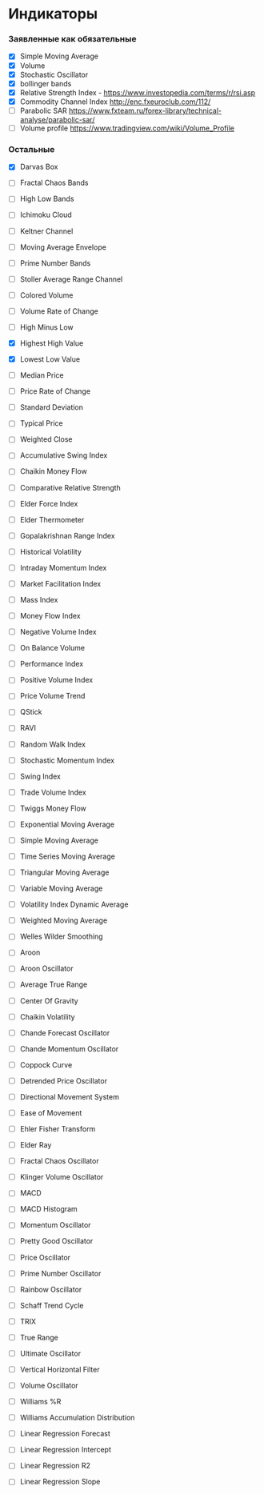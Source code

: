 # Индикаторы

### Заявленные как обязательные

- [x] Simple Moving Average
- [x] Volume
- [x] Stochastic Oscillator
- [x] bollinger bands
- [x] Relative Strength Index - https://www.investopedia.com/terms/r/rsi.asp
- [x] Commodity Channel Index http://enc.fxeuroclub.com/112/
- [ ] Parabolic SAR https://www.fxteam.ru/forex-library/technical-analyse/parabolic-sar/
- [ ] Volume profile https://www.tradingview.com/wiki/Volume_Profile

### Остальные

- [x] Darvas Box
- [ ] Fractal Chaos Bands
- [ ] High Low Bands
- [ ] Ichimoku Cloud
- [ ] Keltner Channel
- [ ] Moving Average Envelope
- [ ] Prime Number Bands
- [ ] Stoller Average Range Channel

- [ ] Colored Volume
- [ ] Volume Rate of Change
- [ ] High Minus Low
- [x] Highest High Value
- [x] Lowest Low Value
- [ ] Median Price
- [ ] Price Rate of Change
- [ ] Standard Deviation
- [ ] Typical Price
- [ ] Weighted Close

- [ ] Accumulative Swing Index
- [ ] Chaikin Money Flow
- [ ] Comparative Relative Strength
- [ ] Elder Force Index
- [ ] Elder Thermometer
- [ ] Gopalakrishnan Range Index
- [ ] Historical Volatility
- [ ] Intraday Momentum Index
- [ ] Market Facilitation Index
- [ ] Mass Index
- [ ] Money Flow Index
- [ ] Negative Volume Index
- [ ] On Balance Volume
- [ ] Performance Index
- [ ] Positive Volume Index
- [ ] Price Volume Trend
- [ ] QStick
- [ ] RAVI
- [ ] Random Walk Index

- [ ] Stochastic Momentum Index
- [ ] Swing Index
- [ ] Trade Volume Index
- [ ] Twiggs Money Flow

- [ ] Exponential Moving Average
- [ ] Simple Moving Average
- [ ] Time Series Moving Average
- [ ] Triangular Moving Average
- [ ] Variable Moving Average
- [ ] Volatility Index Dynamic Average
- [ ] Weighted Moving Average
- [ ] Welles Wilder Smoothing

- [ ] Aroon
- [ ] Aroon Oscillator
- [ ] Average True Range
- [ ] Center Of Gravity
- [ ] Chaikin Volatility
- [ ] Chande Forecast Oscillator
- [ ] Chande Momentum Oscillator
- [ ] Coppock Curve
- [ ] Detrended Price Oscillator
- [ ] Directional Movement System
- [ ] Ease of Movement
- [ ] Ehler Fisher Transform
- [ ] Elder Ray
- [ ] Fractal Chaos Oscillator
- [ ] Klinger Volume Oscillator
- [ ] MACD
- [ ] MACD Histogram
- [ ] Momentum Oscillator
- [ ] Pretty Good Oscillator
- [ ] Price Oscillator
- [ ] Prime Number Oscillator
- [ ] Rainbow Oscillator
- [ ] Schaff Trend Cycle
- [ ] TRIX
- [ ] True Range
- [ ] Ultimate Oscillator
- [ ] Vertical Horizontal Filter
- [ ] Volume Oscillator
- [ ] Williams %R
- [ ] Williams Accumulation Distribution

- [ ] Linear Regression Forecast
- [ ] Linear Regression Intercept
- [ ] Linear Regression R2
- [ ] Linear Regression Slope
